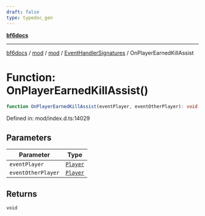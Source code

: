 ```yaml
---
draft: false
type: typedoc_gen
---
```


[**bf6docs**](../../../../_index.md)

***

[bf6docs](../../../../_index.md) / [mod](../../../_index.md) / [mod](../../_index.md) / [EventHandlerSignatures](../_index.md) / OnPlayerEarnedKillAssist

# Function: OnPlayerEarnedKillAssist()

```ts
function OnPlayerEarnedKillAssist(eventPlayer, eventOtherPlayer): void;
```

Defined in: mod/index.d.ts:14029

## Parameters

| Parameter | Type |
| ------ | ------ |
| `eventPlayer` | [`Player`](../../Player/_index.md) |
| `eventOtherPlayer` | [`Player`](../../Player/_index.md) |

## Returns

`void`
